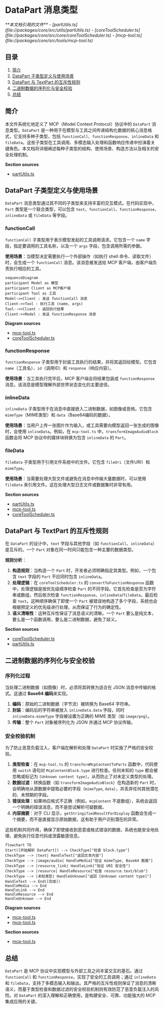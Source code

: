 # DataPart 消息类型

<cite>
**本文档引用的文件**
- [partUtils.ts](file://packages/core/src/utils/partUtils.ts)
- [coreToolScheduler.ts](file://packages/core/src/core/coreToolScheduler.ts)
- [mcp-tool.ts](file://packages/core/src/tools/mcp-tool.ts)
</cite>

## 目录
1. [简介](#简介)
2. [DataPart 子类型定义与使用场景](#datapart-子类型定义与使用场景)
3. [DataPart 与 TextPart 的互斥性规则](#datapart-与-textpart-的互斥性规则)
4. [二进制数据的序列化与安全校验](#二进制数据的序列化与安全校验)
5. [总结](#总结)

## 简介
本文件系统化地定义了 MCP（Model Context Protocol）协议中的 `DataPart` 消息类型。`DataPart` 是一种用于在模型与工具之间传递结构化数据的核心消息格式，它支持多种子类型，包括 `functionCall`、`functionResponse`、`inlineData` 和 `fileData`。这些子类型在工具调用、多模态输入处理和函数响应传递中扮演着关键角色。本文档将详细阐述每种子类型的结构、使用场景、构造方法以及相关的安全处理机制。

**Section sources**
- [partUtils.ts](file://packages/core/src/utils/partUtils.ts#L0-L169)

## DataPart 子类型定义与使用场景

`DataPart` 消息类型通过其不同的子类型来支持丰富的交互模式。在代码实现中，`Part` 类型是一个联合类型，可以包含 `text`、`functionCall`、`functionResponse`、`inlineData` 或 `fileData` 等字段。

### functionCall
`functionCall` 子类型用于表示模型发起的工具调用请求。它包含一个 `name` 字段，指定要调用的工具名称，以及一个 `args` 字段，包含调用所需的参数。

**使用场景**：当模型决定需要执行一个外部操作（如执行 shell 命令、读取文件）时，会生成一个 `functionCall` 消息。该消息被发送给 MCP 客户端，由客户端负责执行相应的工具。

```mermaid
sequenceDiagram
participant Model as 模型
participant Client as MCP客户端
participant Tool as 工具
Model->>Client : 发送 functionCall 消息
Client->>Tool : 执行工具 (name, args)
Tool-->>Client : 返回执行结果
Client->>Model : 发送 functionResponse 消息
```

**Diagram sources**
- [mcp-tool.ts](file://packages/core/src/tools/mcp-tool.ts#L172-L200)
- [coreToolScheduler.ts](file://packages/core/src/core/coreToolScheduler.ts#L171-L214)

### functionResponse
`functionResponse` 子类型用于封装工具执行的结果，并将其返回给模型。它包含 `name`（工具名）、`id`（调用ID）和 `response`（响应内容）。

**使用场景**：当工具执行完毕后，MCP 客户端会将结果包装成 `functionResponse` 消息。该消息是模型理解外部世界状态变化的主要途径。

### inlineData
`inlineData` 子类型用于在消息中直接嵌入二进制数据，如图像或音频。它包含 `mimeType`（MIME类型）和 `data`（Base64编码的数据）。

**使用场景**：当用户上传一张图片作为输入，或工具需要向模型返回一张生成的图像时，会使用 `inlineData`。例如，在 `mcp-tool.ts` 中，`transformImageAudioBlock` 函数会将 MCP 协议中的媒体块转换为包含 `inlineData` 的 `Part`。

### fileData
`fileData` 子类型用于引用文件系统中的文件。它包含 `fileUri`（文件URI）和 `mimeType`。

**使用场景**：当需要处理大型文件或避免在消息中传输大量数据时，可以使用 `fileData` 来引用文件。这在处理大型日志文件或数据集时非常有用。

**Section sources**
- [partUtils.ts](file://packages/core/src/utils/partUtils.ts#L0-L169)
- [mcp-tool.ts](file://packages/core/src/tools/mcp-tool.ts#L0-L400)
- [coreToolScheduler.ts](file://packages/core/src/core/coreToolScheduler.ts#L0-L250)

## DataPart 与 TextPart 的互斥性规则

在 `DataPart` 的设计中，`text` 字段与其他字段（如 `functionCall`、`inlineData`）是互斥的。一个 `Part` 对象在同一时间只能包含一种主要的数据类型。

**规则分析**：
1.  **构造规则**：当构造一个 `Part` 时，开发者必须明确指定其类型。例如，一个包含 `text` 字段的 `Part` 不应同时包含 `inlineData`。
2.  **处理逻辑**：在 `coreToolScheduler.ts` 的 `convertToFunctionResponse` 函数中，处理逻辑是按优先级顺序检查 `Part` 的不同字段。它首先检查是否为字符串或数组，然后依次检查 `functionResponse`、`inlineData`/`fileData`，最后检查 `text`。这种顺序确保了即使一个 `Part` 被错误地构造了多个字段，系统也会根据预定义的优先级进行处理，从而保证了行为的确定性。
3.  **语义清晰性**：这种互斥性保证了消息语义的清晰。一个 `Part` 要么是纯文本，要么是一个函数调用，要么是二进制数据，避免了歧义。

**Section sources**
- [coreToolScheduler.ts](file://packages/core/src/core/coreToolScheduler.ts#L171-L214)
- [partUtils.ts](file://packages/core/src/utils/partUtils.ts#L0-L169)

## 二进制数据的序列化与安全校验

### 序列化过程
当处理二进制数据（如图像）时，必须将其转换为适合在 JSON 消息中传输的格式。这通过 **Base64 编码**来实现。

1.  **编码**：原始的二进制数据（字节流）被转换为 Base64 字符串。
2.  **封装**：编码后的字符串被放入 `inlineData.data` 字段，同时 `inlineData.mimeType` 字段被设置为正确的 MIME 类型（如 `image/png`）。
3.  **传输**：整个 `Part` 对象被序列化为 JSON 并通过 MCP 协议传输。

### 安全校验机制
为了防止恶意负载注入，客户端在解析和处理 `DataPart` 时实施了严格的安全校验。

1.  **类型检查**：在 `mcp-tool.ts` 的 `transformMcpContentToParts` 函数中，代码使用 `switch` 语句对 `McpContentBlock.type` 进行检查。任何未知的 `type` 都会被忽略或标记为 `[Unknown content type]`，从而防止了对未定义类型的处理。
2.  **数据过滤**：转换函数（如 `transformImageAudioBlock`）在构造新的 `Part` 时，会明确地从源数据中提取必要的字段（`mimeType`, `data`），并丢弃任何其他潜在的、未预期的字段。
3.  **错误处理**：如果响应格式不正确（例如，`mcpContent` 不是数组），系统会返回一个明确的错误消息，而不是尝试解析可疑数据。
4.  **内容摘要**：对于 CLI 显示，`getStringifiedResultForDisplay` 函数会生成一个摘要，而不是直接显示原始数据，这有助于用户识别潜在的异常。

这些机制共同作用，确保了即使接收到恶意或格式错误的数据，系统也能安全地处理，避免执行任意代码或泄露敏感信息。

```mermaid
flowchart TD
Start([开始解析 DataPart]) --> CheckType["检查 block.type"]
CheckType --> |text| HandleText["返回文本内容"]
CheckType --> |image/audio| HandleMedia["验证 mimeType, Base64 数据"]
CheckType --> |resource_link| HandleLink["验证 URI 安全性"]
CheckType --> |resource| HandleResource["检查 resource.text/blob"]
CheckType --> |未知类型| HandleUnknown["返回 [Unknown content type]"]
HandleText --> End([完成])
HandleMedia --> End
HandleLink --> End
HandleResource --> End
HandleUnknown --> End
```

**Diagram sources**
- [mcp-tool.ts](file://packages/core/src/tools/mcp-tool.ts#L342-L385)
- [mcp-tool.ts](file://packages/core/src/tools/mcp-tool.ts#L200-L250)

**Section sources**
- [mcp-tool.ts](file://packages/core/src/tools/mcp-tool.ts#L0-L400)

## 总结
`DataPart` 是 MCP 协议中实现模型与外部工具之间丰富交互的基石。通过 `functionCall` 和 `functionResponse`，实现了安全的工具调用；通过 `inlineData` 和 `fileData`，支持了多模态输入和输出。其严格的互斥性规则保证了消息的清晰语义，而基于类型检查和数据过滤的安全校验机制则有效防范了恶意负载注入的风险。对 `DataPart` 的深入理解和正确使用，是构建安全、可靠、功能强大的 MCP 集成应用的关键。